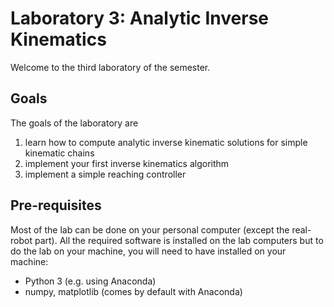 # Laboratory 3: Analytic Inverse Kinematics

Welcome to the third laboratory of the semester. 

## Goals
The goals of the laboratory are
1. learn how to compute analytic inverse kinematic solutions for simple kinematic chains
2. implement your first inverse kinematics algorithm
3. implement a simple reaching controller


## Pre-requisites
Most of the lab can be done on your personal computer (except the real-robot part). All the required software is installed on the lab computers but to do the lab on your machine, you will need to have installed on your machine:
* Python 3 (e.g. using Anaconda)
* numpy, matplotlib (comes by default with Anaconda)


